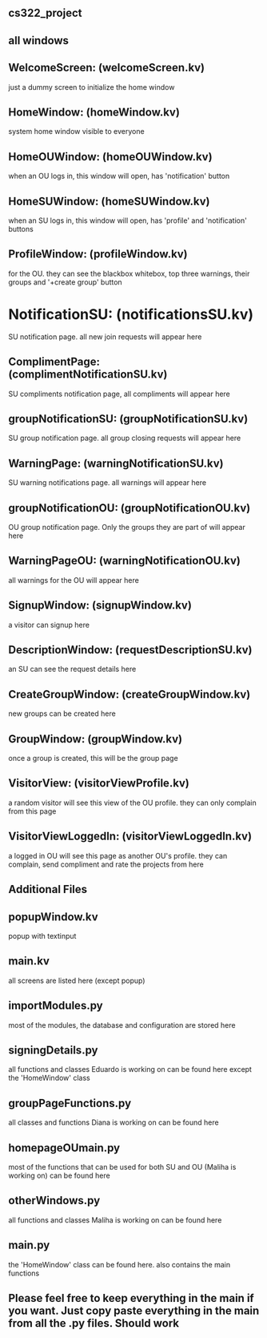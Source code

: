 ## cs322_project
## all windows


## WelcomeScreen: (welcomeScreen.kv)
just a dummy screen to initialize the home window

## HomeWindow: (homeWindow.kv)
system home window visible to everyone

## HomeOUWindow: (homeOUWindow.kv)
when an OU logs in, this window will open, has 'notification' button

## HomeSUWindow: (homeSUWindow.kv)
when an SU logs in, this window will open, has 'profile' and 'notification' buttons

## ProfileWindow: (profileWindow.kv)
for the OU. they can see the blackbox whitebox, top three warnings, their groups and '+create group' button

# NotificationSU: (notificationsSU.kv)
SU notification page. all new join requests will appear here

## ComplimentPage: (complimentNotificationSU.kv)
SU compliments notification page, all compliments will appear here

## groupNotificationSU: (groupNotificationSU.kv)
SU group notification page. all group closing requests will appear here

## WarningPage: (warningNotificationSU.kv)
SU warning notifications page. all warnings will appear here


## groupNotificationOU: (groupNotificationOU.kv)
OU group notification page. Only the groups they are part of will appear here

## WarningPageOU: (warningNotificationOU.kv)
all warnings for the OU will appear here

## SignupWindow: (signupWindow.kv)
a visitor can signup here

## DescriptionWindow: (requestDescriptionSU.kv)
an SU can see the request details here

## CreateGroupWindow: (createGroupWindow.kv)
new groups can be created here

## GroupWindow: (groupWindow.kv)
once a group is created, this will be the group page

## VisitorView: (visitorViewProfile.kv)
a random visitor will see this view of the OU profile. they can only complain from this page

## VisitorViewLoggedIn: (visitorViewLoggedIn.kv)
a logged in OU will see this page as another OU's profile. they can complain, send compliment and rate the projects from here  
    
    
    
## Additional Files

## popupWindow.kv
popup with textinput

## main.kv
all screens are listed here (except popup)

## importModules.py
most of the modules, the database and configuration are stored here

## signingDetails.py
all functions and classes Eduardo is working on can be found here except the 'HomeWindow' class

## groupPageFunctions.py
all classes and functions Diana is working on can be found here

## homepageOUmain.py
most of the functions that can be used for both SU and OU (Maliha is working on) can be found here

## otherWindows.py
all functions and classes Maliha is working on can be found here

## main.py
the 'HomeWindow' class can be found here. also contains the main functions


## Please feel free to keep everything in the main if you want. Just copy paste everything in the main from all the .py files. Should work




    
    
    
    
    
    
    
    
    
  

